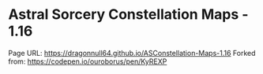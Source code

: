 # Astral Sorcery Constellation Maps - 1.16
Page URL: https://dragonnull64.github.io/ASConstellation-Maps-1.16
Forked from: https://codepen.io/ouroborus/pen/KyREXP
